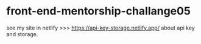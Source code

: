 # front-end-mentorship-challange05
see my site in netlify >>> https://api-key-storage.netlify.app/
about api key and storage.
